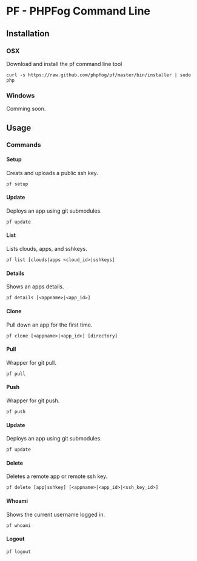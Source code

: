 # PF - PHPFog Command Line


## Installation

### OSX

Download and install the pf command line tool

    curl -s https://raw.github.com/phpfog/pf/master/bin/installer | sudo php


### Windows

Comming soon.



## Usage

### Commands

#### Setup

Creats and uploads a public ssh key.

    pf setup

#### Update

Deploys an app using git submodules.

	pf update

#### List	

Lists clouds, apps, and sshkeys.

	pf list [clouds|apps <cloud_id>|sshkeys]
	
#### Details

Shows an apps details.

    pf details [<appname>|<app_id>]

#### Clone

Pull down an app for the first time.

	pf clone [<appname>|<app_id>] [directory]

#### Pull

Wrapper for git pull.

	pf pull

#### Push

Wrapper for git push.

	pf push

#### Update

Deploys an app using git submodules.

	pf update
	
#### Delete

Deletes a remote app or remote ssh key. 

	pf delete [app|sshkey] [<appname>|<app_id>|<ssh_key_id>]
	
#### Whoami

Shows the current username logged in.

    pf whoami
    
#### Logout

	pf logout
	
	
	
